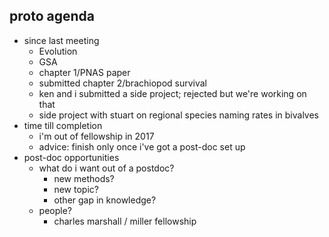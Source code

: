 proto agenda
------------

- since last meeting
  - Evolution
  - GSA
  - chapter 1/PNAS paper
  - submitted chapter 2/brachiopod survival
  - ken and i submitted a side project; rejected but we're working on that
  - side project with stuart on regional species naming rates in bivalves
- time till completion
  - i'm out of fellowship in 2017
  - advice: finish only once i've got a post-doc set up
- post-doc opportunities
  - what do i want out of a postdoc?
    - new methods?
    - new topic?
    - other gap in knowledge?
  - people?
    - charles marshall / miller fellowship
